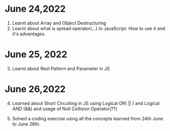 # June 24,2022

1. Learnt about Array and Object Destructuring
2. Learnt about what is spread operator(...) in JavaScript. How to use it and it's advantages.

# June 25, 2022

3. Learnt about Rest Pattern and Parameter in JS

# June 26,2022

4. Learned about Short Circuiting in JS using Logical OR( || ) and Logical AND (&&) and usage of Null Collision Operator(??)

5. Solved a coding exercise using all the concepts learned from 24th June to June 26th.
